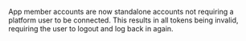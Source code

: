 App member accounts are now standalone accounts not requiring a platform user to be connected. This
results in all tokens being invalid, requiring the user to logout and log back in again.
